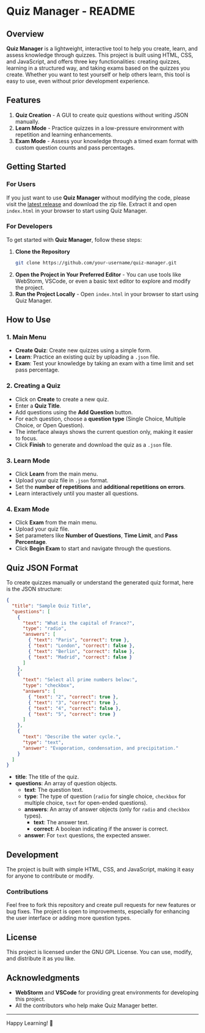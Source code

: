 # Quiz Manager - README

## Overview

**Quiz Manager** is a lightweight, interactive tool to help you create, learn, and assess knowledge through quizzes. This project is built using HTML, CSS, and JavaScript, and offers three key functionalities: creating quizzes, learning in a structured way, and taking exams based on the quizzes you create. Whether you want to test yourself or help others learn, this tool is easy to use, even without prior development experience.

## Features

1. **Quiz Creation** - A GUI to create quiz questions without writing JSON manually.
2. **Learn Mode** - Practice quizzes in a low-pressure environment with repetition and learning enhancements.
3. **Exam Mode** - Assess your knowledge through a timed exam format with custom question counts and pass percentages.

## Getting Started

### For Users
If you just want to use **Quiz Manager** without modifying the code, please visit the [latest release](https://github.com/thejeziera/quiz_maker/releases) and download the zip file. Extract it and open `index.html` in your browser to start using Quiz Manager.

### For Developers
To get started with **Quiz Manager**, follow these steps:

1. **Clone the Repository**
   ```sh
   git clone https://github.com/your-username/quiz-manager.git
   ```
2. **Open the Project in Your Preferred Editor** - You can use tools like WebStorm, VSCode, or even a basic text editor to explore and modify the project.
3. **Run the Project Locally** - Open `index.html` in your browser to start using Quiz Manager.

## How to Use

### 1. Main Menu

- **Create Quiz**: Create new quizzes using a simple form.
- **Learn**: Practice an existing quiz by uploading a `.json` file.
- **Exam**: Test your knowledge by taking an exam with a time limit and set pass percentage.

### 2. Creating a Quiz

- Click on **Create** to create a new quiz.
- Enter a **Quiz Title**.
- Add questions using the **Add Question** button.
- For each question, choose a **question type** (Single Choice, Multiple Choice, or Open Question).
- The interface always shows the current question only, making it easier to focus.
- Click **Finish** to generate and download the quiz as a `.json` file.

### 3. Learn Mode

- Click **Learn** from the main menu.
- Upload your quiz file in `.json` format.
- Set the **number of repetitions** and **additional repetitions on errors**.
- Learn interactively until you master all questions.

### 4. Exam Mode

- Click **Exam** from the main menu.
- Upload your quiz file.
- Set parameters like **Number of Questions**, **Time Limit**, and **Pass Percentage**.
- Click **Begin Exam** to start and navigate through the questions.

## Quiz JSON Format

To create quizzes manually or understand the generated quiz format, here is the JSON structure:

```json
{
  "title": "Sample Quiz Title",
  "questions": [
    {
      "text": "What is the capital of France?",
      "type": "radio",
      "answers": [
        { "text": "Paris", "correct": true },
        { "text": "London", "correct": false },
        { "text": "Berlin", "correct": false },
        { "text": "Madrid", "correct": false }
      ]
    },
    {
      "text": "Select all prime numbers below:",
      "type": "checkbox",
      "answers": [
        { "text": "2", "correct": true },
        { "text": "3", "correct": true },
        { "text": "4", "correct": false },
        { "text": "5", "correct": true }
      ]
    },
    {
      "text": "Describe the water cycle.",
      "type": "text",
      "answer": "Evaporation, condensation, and precipitation."
    }
  ]
}
```

- **title**: The title of the quiz.
- **questions**: An array of question objects.
    - **text**: The question text.
    - **type**: The type of question (`radio` for single choice, `checkbox` for multiple choice, `text` for open-ended questions).
    - **answers**: An array of answer objects (only for `radio` and `checkbox` types).
        - **text**: The answer text.
        - **correct**: A boolean indicating if the answer is correct.
    - **answer**: For `text` questions, the expected answer.

## Development

The project is built with simple HTML, CSS, and JavaScript, making it easy for anyone to contribute or modify.

### Contributions

Feel free to fork this repository and create pull requests for new features or bug fixes. The project is open to improvements, especially for enhancing the user interface or adding more question types.

## License

This project is licensed under the GNU GPL License. You can use, modify, and distribute it as you like.

## Acknowledgments

- **WebStorm** and **VSCode** for providing great environments for developing this project.
- All the contributors who help make Quiz Manager better.

---

Happy Learning! 🎉

